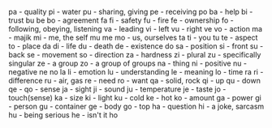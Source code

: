


pa  - quality
pi  - water
pu - sharing, giving
pe - receiving
po
ba - help
bi - trust
bu
be
bo - agreement
fa
fi  - safety
fu  - fire
fe - ownership
fo - following, obeying, listening
va - leading
vi - left
vu - right
ve
vo  - action
ma  - majik
mi  - me, the self
mu
me
mo - us, ourselves
ta
ti  - you
tu
te  - aspect
to - place
da
di - life
du - death
de  - existence
do
sa  - position
si - front
su - back
se  - movement
so  - direction
za  - hardness
zi - plural
zu - specifically singular
ze - a group
zo - a group of groups
na  - thing
ni  - positive
nu  - negative
ne
no
la
li  - emotion
lu  - understanding
le  - meaning
lo  - time
ra
ri  - difference
ru  - air, gas
re - need
ro - want
qa  - solid, rock
qi  - up
qu  - down
qe  - 
qo  - sense
ja  - sight
ji  - sound
ju  - temperature
je  - taste
jo  - touch(sense)
ka  - size
ki  - light
ku  - cold
ke  - hot
ko  - amount
ga  - power
gi  - person
gu  - container
ge  - body
go - top
ha - question
hi - a joke, sarcasm
hu - being serious
he - isn't it
ho